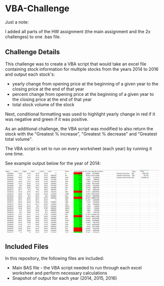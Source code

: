 # VBA-Challenge

Just a note:

I added all parts of the HW assignment (the main assignment and the 2x challenges) to one .bas file.

## Challenge Details

This challenge was to create a VBA script that would take an excel file containing stock information for multiple stocks from the years 2014 to 2016 and output each stock's:

* yearly change from opening price at the beginning of a given year to the closing price at the end of that year
* percent change from opening price at the beginning of a given year to the closing price at the end of that year
* total stock volume of the stock

Next, conditional formatting was used to highlight yearly change in red if it was negative and green if it was positive.

As an additional challenge, the VBA script was modified to also return the stock with the "Greatest % increase", "Greatest % decrease" and "Greatest total volume". 

The VBA script is set to run on every worksheet (each year) by running it one time. 

See example output below for the year of 2014:

![2014 Stock Data](Multiple_year_stock_data_2014.png)

## Included Files

In this repository, the following files are included:
* Main BAS file - the VBA script needed to run through each excel worksheet and perform necessary calculations
* Snapshot of output for each year (2014, 2015, 2016)
